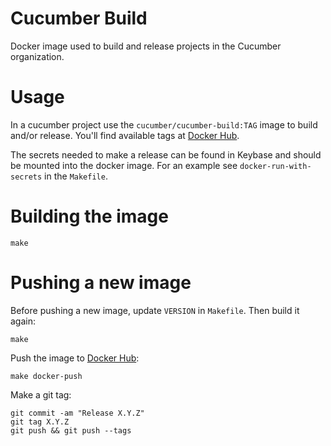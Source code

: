 # Cucumber Build

Docker image used to build and release projects in the Cucumber organization.

# Usage

In a cucumber project use the `cucumber/cucumber-build:TAG` image to build
and/or release. You'll find available tags at [Docker Hub](https://hub.docker.com/r/cucumber/cucumber-build/tags).

The secrets needed to make a release can be found in Keybase
and should be mounted into the docker image. For an example see
`docker-run-with-secrets` in the `Makefile`.

# Building the image

    make

# Pushing a new image

Before pushing a new image, update `VERSION` in `Makefile`. Then build it again:

    make

Push the image to [Docker Hub](https://hub.docker.com/r/cucumber/cucumber-build/tags):

    make docker-push

Make a git tag:

    git commit -am "Release X.Y.Z"
    git tag X.Y.Z
    git push && git push --tags
